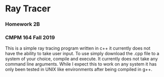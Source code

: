 # Ray Tracer
### Homework 2B 
### CMPM 164 Fall 2019

This is a simple ray tracing program written in c++ it currently does not have the ability to take user input. 
To use simply download the .cpp file to a system of your choice, compile and execute. It currently does not take any command line arguments.
While I expect this to work on any system it has only been tested in UNIX like environments after being compiled in g++.
